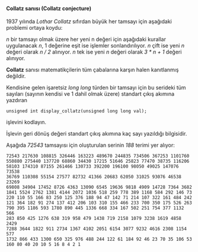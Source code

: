 #### Collatz sanısı (Collatz conjecture)

1937 yılında *Lothar Collatz*  sıfırdan büyük her tamsayı için aşağıdaki problemi ortaya koydu:

*n* bir tamsayı olmak üzere her yeni n değeri için aşağıdaki kurallar uygulanacak
*n*,  1 değerine eşit ise işlemler sonlandırılıyor.
*n* çift ise yeni *n* değeri olarak *n / 2* alınıyor.
*n* tek ise yeni *n* değeri olarak *3 * n + 1* değeri alınıyor.

__Collatz__ sanısı matematikçilerin tüm çabalarına karşın halen kanıtlanmış değildir.

Kendisine gelen işaretsiz _long long_ türden bir tamsayı için bu serideki tüm sayıları (sayının kendisi ve 1 dahil olmak üzere) standart çıkış akımına yazdıran

```
unsigned int display_collatz(unsigned long long val);
```
işlevini kodlayın.

İşlevin geri dönüş değeri standart çıkış akımına kaç sayı yazıldığı bilgisidir.

Aşağıda _72543_ tamsayısı için oluşturulan serinin _188_ terimi yer alıyor:
```
72543 217630 108815 326446 163223 489670 244835 734506 367253 1101760 
550880 275440 137720 68860 34430 17215 51646 25823 77470 38735 116206 
58103 174310 87155 261466 130733 392200 196100 98050 49025 147076 73538 
36769 110308 55154 27577 82732 41366 20683 62050 31025 93076 46538 23269 
69808 34904 17452 8726 4363 13090 6545 19636 9818 4909 14728 7364 3682 
1841 5524 2762 1381 4144 2072 1036 518 259 778 389 1168 584 292 146 73 
220 110 55 166 83 250 125 376 188 94 47 142 71 214 107 322 161 484 242 
121 364 182 91 274 137 412 206 103 310 155 466 233 700 350 175 526 263 
790 395 1186 593 1780 890 445 1336 668 334 167 502 251 754 377 1132 566 
283 850 425 1276 638 319 958 479 1438 719 2158 1079 3238 1619 4858 2429 
7288 3644 1822 911 2734 1367 4102 2051 6154 3077 9232 4616 2308 1154 577 
1732 866 433 1300 650 325 976 488 244 122 61 184 92 46 23 70 35 106 53 
160 80 40 20 10 5 16 8 4 2 1
```
